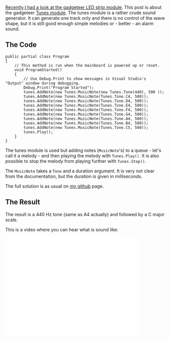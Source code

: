 <p><a href="http://localhost:52535/blog/hello-led-strip-gadgeteer-module/">Recently I had a look at the gadgeteer LED strip module</a>. This post is about the gadgeteer <a href="https://www.ghielectronics.com/catalog/product/434">Tunes module</a>. The tunes module is a rather crude sound generator. It can generate one track only and there is no control of the wave shape, but it is still good enough simple melodies or - better - an alarm sound.</p>

<h2>The Code</h2>

<pre><code>public partial class Program
{
    // This method is run when the mainboard is powered up or reset.   
    void ProgramStarted()
    {
        // Use Debug.Print to show messages in Visual Studio's "Output" window during debugging.
        Debug.Print("Program Started");
        tunes.AddNote(new Tunes.MusicNote(new Tunes.Tone(440), 500 ));
        tunes.AddNote(new Tunes.MusicNote(Tunes.Tone.C4, 500));
        tunes.AddNote(new Tunes.MusicNote(Tunes.Tone.D4, 500));
        tunes.AddNote(new Tunes.MusicNote(Tunes.Tone.E4, 500));
        tunes.AddNote(new Tunes.MusicNote(Tunes.Tone.F4, 500));
        tunes.AddNote(new Tunes.MusicNote(Tunes.Tone.G4, 500));
        tunes.AddNote(new Tunes.MusicNote(Tunes.Tone.A4, 500));
        tunes.AddNote(new Tunes.MusicNote(Tunes.Tone.B4, 500));
        tunes.AddNote(new Tunes.MusicNote(Tunes.Tone.C5, 500));
        tunes.Play();
    }
}
</code></pre>

<p>The tunes module is used but adding notes (<code>MusicNote</code>'s) to a queue - let's call it a melody - and then playing the melody with <code>Tunes.Play()</code>. It is also possible to stop the melody from playing further with <code>Tunes.Stop()</code>.</p>

<p>The <code>MusicNote</code> takes a <code>Tone</code> and a duration argument. It is very not clear from the documentation, but the duration is given in milliseconds.</p>

<p>The full solution is as usual on <a href="https://github.com/steenhulthin/HelloTuneModule">my github</a> page.</p>

<h2>The Result</h2>

<p>The result is a 440 Hz tone (same as A4 actually) and followed by a C major scale.</p>

<p>This is a video where you can hear what is sound like:</p>

<iframe width="420" height="315" src="//www.youtube.com/embed/WX2PESoJMvE" frameborder="0" allowfullscreen></iframe>
